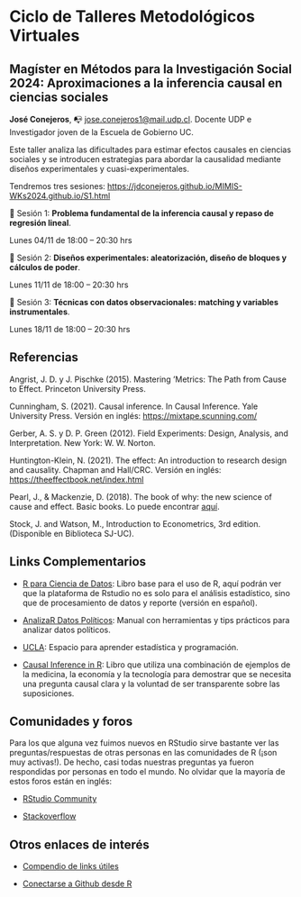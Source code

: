 # Ciclo de Talleres Metodológicos Virtuales

## Magíster en Métodos para la Investigación Social 2024: Aproximaciones a la inferencia causal en ciencias sociales

**José Conejeros**, :mailbox_with_no_mail: [jose.conejeros1@mail.udp.cl](jose.conejeros1@mail.udp.cl). Docente UDP e Investigador joven de la Escuela de Gobierno UC. 

Este taller analiza las dificultades para estimar efectos causales en ciencias sociales y se introducen estrategias para abordar la causalidad mediante diseños experimentales y cuasi-experimentales. 

Tendremos tres sesiones: <https://jdconejeros.github.io/MIMIS-WKs2024.github.io/S1.html>

:pushpin: Sesión 1: **Problema fundamental de la inferencia causal y repaso de regresión lineal**. 

Lunes 04/11 de 18:00 – 20:30 hrs

:pushpin: Sesión 2: **Diseños experimentales: aleatorización, diseño de bloques y cálculos de poder**. 

Lunes 11/11 de 18:00 – 20:30 hrs

:pushpin: Sesión 3: **Técnicas con datos observacionales: matching y variables instrumentales**. 

Lunes 18/11 de 18:00 – 20:30 hrs

## Referencias 

Angrist, J. D. y J. Pischke (2015). Mastering ’Metrics: The Path from Cause to Effect. Princeton University Press.

Cunningham, S. (2021). Causal inference. In Causal Inference. Yale University Press. Versión en inglés: <https://mixtape.scunning.com/>

Gerber, A. S. y D. P. Green (2012). Field Experiments: Design, Analysis, and Interpretation. New York: W. W. Norton.

Huntington-Klein, N. (2021). The effect: An introduction to research design and causality. Chapman and Hall/CRC. Versión en inglés: <https://theeffectbook.net/index.html>

Pearl, J., & Mackenzie, D. (2018). The book of why: the new science of cause and effect. Basic books. Lo puede encontrar [aquí](http://repo.darmajaya.ac.id/5342/1/The%20book%20of%20why_%20the%20new%20science%20of%20cause%20and%20effect%20%28%20PDFDrive%20%29.pdf).

Stock, J. and Watson, M., Introduction to Econometrics, 3rd edition. (Disponible en Biblioteca SJ-UC).

## Links Complementarios

- [R para Ciencia de Datos](https://r4ds.hadley.nz/): Libro base para el uso de R, aquí podrán ver que la plataforma de Rstudio no es solo para el análisis estadístico, sino que de procesamiento de datos y reporte (versión en español).

- [AnalizaR Datos Políticos](https://arcruz0.github.io/libroadp/index.html): Manual con herramientas y tips prácticos para analizar datos políticos.

- [UCLA](https://stats.oarc.ucla.edu/r/): Espacio para aprender estadística y programación.

- [Causal Inference in R](https://www.r-causal.org/): Libro que utiliza una combinación de ejemplos de la medicina, la economía y la tecnología para demostrar que se necesita una pregunta causal clara y la voluntad de ser transparente sobre las suposiciones.

## Comunidades y foros

Para los que alguna vez fuimos nuevos en RStudio sirve bastante ver las preguntas/respuestas de otras personas en las comunidades de R (¡son muy activas!). De hecho, casi todas nuestras preguntas ya fueron respondidas por personas en todo el mundo. No olvidar que la mayoría de estos foros están en inglés:

+ [RStudio Community](https://community.rstudio.com/)

+ [Stackoverflow](https://stackoverflow.com/questions/tagged/r)

## Otros enlaces de interés

+ [Compendio de links útiles](https://www.lecy.info/r-for-public-policy)

+ [Conectarse a Github desde R](https://happygitwithr.com/rstudio-git-github.html#clone-the-new-github-repository-to-your-computer-via-rstudio)